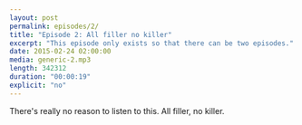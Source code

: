 ```yaml
---
layout: post
permalink: episodes/2/
title: "Episode 2: All filler no killer"
excerpt: "This episode only exists so that there can be two episodes."
date: 2015-02-24 02:00:00
media: generic-2.mp3
length: 342312
duration: "00:00:19"
explicit: "no"
---
```


There's really no reason to listen to this. All filler, no killer.